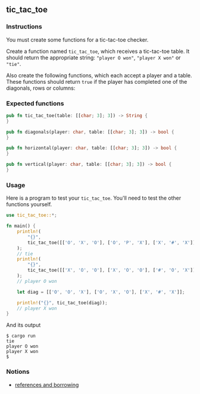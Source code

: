 ## tic_tac_toe

### Instructions

You must create some functions for a tic-tac-toe checker.

Create a function named `tic_tac_toe`, which receives a tic-tac-toe table. It should return the appropriate string: `"player O won"`, `"player X won"` or `"tie"`.


Also create the following functions, which each accept a player and a table. These functions should return `true` if the player has completed one of the diagonals, rows or columns:

### Expected functions
```rust
pub fn tic_tac_toe(table: [[char; 3]; 3]) -> String {
}

pub fn diagonals(player: char, table: [[char; 3]; 3]) -> bool {
}

pub fn horizontal(player: char, table: [[char; 3]; 3]) -> bool {
}

pub fn vertical(player: char, table: [[char; 3]; 3]) -> bool {
}
```

### Usage

Here is a program to test your `tic_tac_toe`. You'll need to test the other functions yourself.

```rust
use tic_tac_toe::*;

fn main() {
    println!(
        "{}",
        tic_tac_toe([['O', 'X', 'O'], ['O', 'P', 'X'], ['X', '#', 'X']])
    );
    // tie
    println!(
        "{}",
        tic_tac_toe([['X', 'O', 'O'], ['X', 'O', 'O'], ['#', 'O', 'X']])
    );
    // player O won

    let diag = [['O', 'O', 'X'], ['O', 'X', 'O'], ['X', '#', 'X']];

    println!("{}", tic_tac_toe(diag));
    // player X won
}
```

And its output

```console
$ cargo run
tie
player O won
player X won
$
```

### Notions

- [references and borrowing](https://doc.rust-lang.org/book/ch04-02-references-and-borrowing.html)
